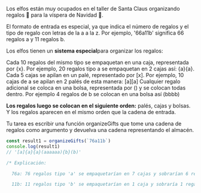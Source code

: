 Los elfos están muy ocupados en el taller de Santa Claus organizando regalos 🎁 para la víspera de Navidad 🎄.

El formato de entrada es especial, ya que indica el número de regalos y el tipo de regalo con letras de la a a la z. Por ejemplo, '66a11b' significa 66 regalos a y 11 regalos b.

Los elfos tienen un **sistema especial**para organizar los regalos:

Cada 10 regalos del mismo tipo se empaquetan en una caja, representada por {x}. Por ejemplo, 20 regalos tipo a se empaquetan en 2 cajas así: {a}{a}.
Cada 5 cajas se apilan en un palé, representado por [x]. Por ejemplo, 10 cajas de a se apilan en 2 palés de esta manera: [a][a]
Cualquier regalo adicional se coloca en una bolsa, representada por () y se colocan todas dentro. Por ejemplo 4 regalos de b se colocan en una bolsa así (bbbb)

**Los regalos luego se colocan en el siguiente orden:** palés, cajas y bolsas. Y los regalos aparecen en el mismo orden que la cadena de entrada.

Tu tarea es escribir una función organizeGifts que tome una cadena de regalos como argumento y devuelva una cadena representando el almacén.

```javascript
const result1 = organizeGifts(`76a11b`)
console.log(result1)
// '[a]{a}{a}(aaaaaa){b}(b)'

/* Explicación:

  76a: 76 regalos tipo 'a' se empaquetarían en 7 cajas y sobrarían 6 regalos, resultando en 1 palé [a] (por las primeras 5 cajas), 2 cajas sueltas {a}{a} y una bolsa con 6 regalos (aaaaaa)

  11b: 11 regalos tipo 'b' se empaquetarían en 1 caja y sobraría 1 regalo, resultando en 1 caja suelta {b} y una bolsa con 1 regalo (b)
```